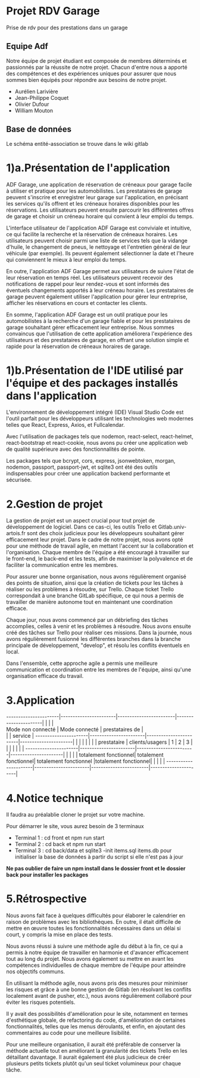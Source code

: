 # Projet RDV Garage

Prise de rdv pour des prestations dans un garage

## Equipe Adf

Notre équipe de projet étudiant est composée de membres déterminés et passionnés par la réussite de notre projet. 
Chacun d'entre nous a apporté des compétences et des expériences uniques pour assurer que nous sommes bien équipés pour répondre aux besoins de notre projet.

* Aurélien Larivière 
* Jean-Philippe Coquet
* Olivier Dufour
* William Mouton

## Base de données

Le schéma entité-association se trouve dans le wiki gitlab


# 1)a.Présentation de l'application

ADF Garage, une application de réservation de créneaux pour garage facile à utiliser et pratique pour les automobilistes. Les prestataires de garage peuvent s'inscrire et enregistrer leur garage sur l'application, en précisant les services qu'ils offrent et les créneaux horaires disponibles pour les réservations. Les utilisateurs peuvent ensuite parcourir les différentes offres de garage et choisir un créneau horaire qui convient à leur emploi du temps.

L'interface utilisateur de l'application ADF Garage est conviviale et intuitive, ce qui facilite la recherche et la réservation de créneaux horaires. Les utilisateurs peuvent choisir parmi une liste de services tels que la vidange d'huile, le changement de pneus, le nettoyage et l'entretien général de leur véhicule (par exemple). Ils peuvent également sélectionner la date et l'heure qui conviennent le mieux à leur emploi du temps.

En outre, l'application ADF Garage permet aux utilisateurs de suivre l'état de leur réservation en temps réel. Les utilisateurs peuvent recevoir des notifications de rappel pour leur rendez-vous et sont informés des éventuels changements apportés à leur créneau horaire. Les prestataires de garage peuvent également utiliser l'application pour gérer leur entreprise, afficher les réservations en cours et contacter les clients.

En somme, l'application ADF Garage est un outil pratique pour les automobilistes à la recherche d'un garage fiable et pour les prestataires de garage souhaitant gérer efficacement leur entreprise. Nous sommes convaincus que l'utilisation de cette application améliorera l'expérience des utilisateurs et des prestataires de garage, en offrant une solution simple et rapide pour la réservation de créneaux horaires de garage.

# 1)b.Présentation de l'IDE utilisé par l'équipe et des packages installés dans l'application

L'environnement de développement intégré (IDE) Visual Studio Code est l'outil parfait pour les développeurs utilisant les technologies web modernes telles que React, Express, Axios, et Fullcalendar. 

Avec l'utilisation de packages tels que nodemon, react-select, react-helmet, react-bootstrap et react-cookie, nous avons pu créer une application web de qualité supérieure avec des fonctionnalités de pointe.

Les packages tels que bcrypt, cors, express, jsonwebtoken, morgan, nodemon, passport, passport-jwt, et sqlite3 ont été des outils indispensables pour créer une application backend performante et sécurisée.

# 2.Gestion de projet

La gestion de projet est un aspect crucial pour tout projet de développement de logiciel. Dans ce cas-ci, les outils Trello et Gitlab.univ-artois.fr sont des choix judicieux pour les développeurs souhaitant gérer efficacement leur projet.
Dans le cadre de notre projet, nous avons opté pour une méthode de travail agile, en mettant l'accent sur la collaboration et l'organisation. Chaque membre de l'équipe a été encouragé à travailler sur le front-end, le back-end et les tests, afin de maximiser la polyvalence et de faciliter la communication entre les membres.

Pour assurer une bonne organisation, nous avons régulièrement organisé des points de situation, ainsi que la création de tickets pour les tâches à réaliser ou les problèmes à résoudre, sur Trello. Chaque ticket Trello correspondait à une branche GitLab spécifique, ce qui nous a permis de travailler de manière autonome tout en maintenant une coordination efficace.

Chaque jour, nous avons commencé par un débriefing des tâches accomplies, celles à venir et les problèmes à résoudre. Nous avons ensuite créé des tâches sur Trello pour réaliser ces missions. Dans la journée, nous avons régulièrement fusionné les différentes branches dans la branche principale de développement, "develop", et résolu les conflits éventuels en local.

Dans l'ensemble, cette approche agile a permis une meilleure communication et coordination entre les membres de l'équipe, ainsi qu'une organisation efficace du travail.

# 3.Application

----------------------|-----------------------|------------------------|----------------------|
                      |                                                |                      |                   
  Mode non connecté   |                Mode connecté                   |     prestataires de  |  
                      |                                                |        service       |
----------------------|-----------------------|------------------------|----------------------|
                      |                       |                        |      |        |      |
                      |     prestataire       |  clients/usagers       |   1  |    2   |  3   |
                      |                       |                        |      |        |      |
----------------------|-----------------------|------------------------|----------------------|
                      |                       |                        |                      |
totalement fonctionnel| totalement fonctionnel| totalement fonctionnel |totalement fonctionnel|
                      |                       |                        |                      |
----------------------|-----------------------|------------------------|----------------------|


# 4.Notice technique

Il faudra au préalablie cloner le projet sur votre machine.

Pour démarrer le site, vous aurez besoin de 3 terminaux

* Terminal 1 : cd front et npm run start
* Terminal 2 : cd back et npm run start
* Terminal 3 : cd back/data et sqlite3 -init items.sql items.db pour initialiser la base de données à partir du script si elle n'est pas à jour

__Ne pas oublier de faire un npm install dans le dossier front et le dossier back pour installer les packages__

# 5.Rétrospective

Nous avons fait face à quelques difficultés pour élaborer le calendrier en raison de problèmes avec les bibliothèques. En outre, il était difficile de mettre en œuvre toutes les fonctionnalités nécessaires dans un délai si court, y compris la mise en place des tests.

Nous avons réussi à suivre une méthode agile du début à la fin, ce qui a permis à notre équipe de travailler en harmonie et d'avancer efficacement tout au long du projet. Nous avons également su mettre en avant les compétences individuelles de chaque membre de l'équipe pour atteindre nos objectifs communs.

En utilisant la méthode agile, nous avons pris des mesures pour minimiser les risques et grâce à une bonne gestion de Gitlab (en résolvant les conflits localement avant de pusher, etc.), nous avons régulièrement collaboré pour éviter les risques potentiels.

Il y avait des possibilités d'amélioration pour le site, notamment en termes d'esthétique globale, de refactoring du code, d'amélioration de certaines fonctionnalités, telles que les menus déroulants, et enfin, en ajoutant des commentaires au code pour une meilleure lisibilité.

Pour une meilleure organisation, il aurait été préférable de conserver la méthode actuelle tout en améliorant la granularité des tickets Trello en les détaillant davantage. Il aurait également été plus judicieux de créer plusieurs petits tickets plutôt qu'un seul ticket volumineux pour chaque tâche.
